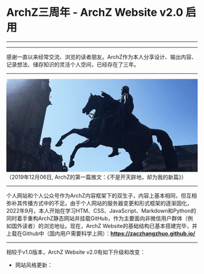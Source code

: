 # ArchZ三周年 - ArchZ Website v2.0 启用
---

---
感谢一直以来经常交流、浏览的读者朋友。ArchZ作为本人分享设计、输出内容、记录想法、储存知识的灵活个人空间，已经存在了三年。

---

![](10_NewWebsiteAnnouncement/10_NewWebsiteAnnouncement_2022-11-15-21-15-11.png)
（2019年12月06日, ArchZ的第一篇推文：《不是开天辟地，却为我的新篇》）

---

个人网站和个人公众号作为ArchZ内容框架下的双生子，内容上基本相同，但互相弥补其传播方式中的不足。由于个人网站的服务器变更和形式框架的逐渐固化，2022年9月，本人开始在学习HTM、CSS、JavaScript、Markdown和Python的同时着手重构ArchZ静态网站并挂载GitHub，作为主要面向非微信用户群体（例如国外读者）的浏览地址。现在，ArchZ Website的基础结构已基本搭建完毕，并上载在Github中（国内用户需要科学上网）：**https://zaczhangzhuo.github.io/**

---

相较于v1.0版本，ArchZ Website v2.0有如下升级和改变：

- 网站风格更新：
 